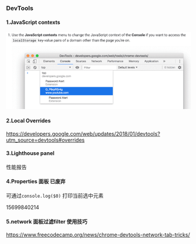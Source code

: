 ### DevTools

#### 1.JavaScript contexts

![image-20200803132155606](../../image/image-20200803132155606.png)

#### 2.Local Overrides

https://developers.google.com/web/updates/2018/01/devtools?utm_source=devtools#overrides

#### 3.Lighthouse  panel

性能报告

#### 4.Properties 面板 已废弃

可通过`console.log($0)` 打印当前选中元素

15699840214

#### 5.network 面板过滤filter 使用技巧

https://www.freecodecamp.org/news/chrome-devtools-network-tab-tricks/
